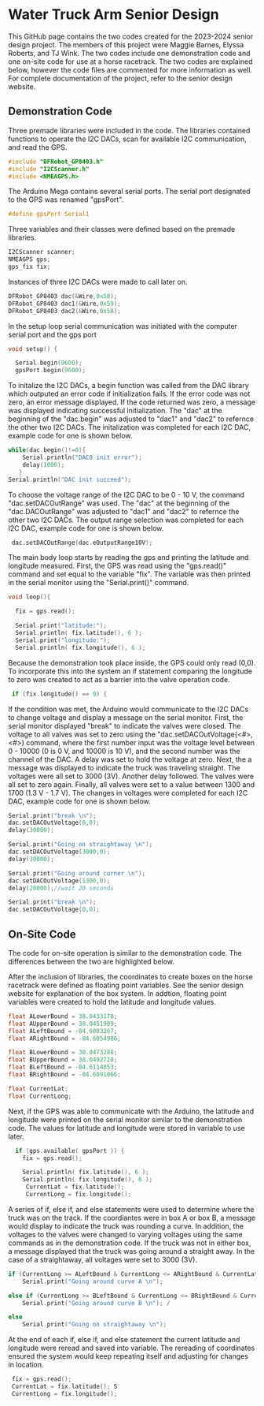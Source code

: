 # Water Truck Arm Senior Design
This GitHub page contains the two codes created for the 2023-2024 senior design project. The members of this project were Maggie Barnes, Elyssa Roberts, and TJ Wink. The two codes include one demonstration code and one on-site code for use at a horse racetrack. The two codes are explained below, however the code files are commented for more information as well. For complete documentation of the project, refer to the senior design website.

## Demonstration Code
Three premade libraries were included in the code. The libraries contained functions to operate the I2C DACs, scan for available I2C communication, and read the GPS.
```c
#include "DFRobot_GP8403.h"
#include "I2CScanner.h"
#include <NMEAGPS.h>
```
The Arduino Mega contains several serial ports. The serial port designated to the GPS was renamed "gpsPort".
```c
#define gpsPort Serial1
```
Three variables and their classes were defined based on the premade libraries.
```c
I2CScanner scanner; 
NMEAGPS gps;
gps_fix fix; 
```
Instances of three I2C DACs were made to call later on.
```c
DFRobot_GP8403 dac(&Wire,0x58);
DFRobot_GP8403 dac1(&Wire,0x59);
DFRobot_GP8403 dac2(&Wire,0x5A);
```
In the setup loop serial communication was initiated with the computer serial port and the gps port
```c
void setup() {

  Serial.begin(9600);
  gpsPort.begin(9600);
```
To initalize the I2C DACs, a begin function was called from the DAC library which outputed an error code if initialization fails. If the error code was not zero, an error message displayed. If the code returned was zero, a message was displayed indicating successful initialization. The "dac" at the beginning of the "dac.begin" was adjusted to "dac1" and "dac2" to refernce the other two I2C DACs. The initalization was completed for each I2C DAC, example code for one is shown below.
```c
while(dac.begin()!=0){ 
    Serial.println("DAC0 init error"); 
    delay(1000); 
   }
Serial.println("DAC init succeed");
```
To choose the voltage range of the I2C DAC to be 0 - 10 V, the command "dac.setDACOutRange" was used. The "dac" at the beginning of the "dac.DACOutRange" was adjusted to "dac1" and "dac2" to refernce the other two I2C DACs. The output range selection was completed for each I2C DAC, example code for one is shown below.
```c
 dac.setDACOutRange(dac.eOutputRange10V);
```
The main body loop starts by reading the gps and printing the latitude and longitude measured. First, the GPS was read using the "gps.read()" command and set equal to the variable "fix". The variable was then printed in the serial monitor using the "Serial.print()" command.
```c
void loop(){

  fix = gps.read();

  Serial.print("latitude:"); 
  Serial.println( fix.latitude(), 6 );
  Serial.print("longitude:");
  Serial.println( fix.longitude(), 6 ); 
```
Because the demonstration took place inside, the GPS could only read (0,0). To incorporate this into the system an if statement comparing the longitude to zero was created to act as a barrier into the valve operation code.
```c
 if (fix.longitude() == 0) {
```
If the condition was met, the Arduino would communicate to the I2C DACs to change voltage and display a message on the serial monitor. First, the serial monitor displayed "break" to indicate the valves were closed. The voltage to all valves was set to zero using the "dac.setDACOutVoltage(<#>,<#>) command, where the first number input was the voltage level between 0 - 10000 (0 is 0 V, and 10000 is 10 V), and the second number was the channel of the DAC. A delay was set to hold the voltage at zero. Next, the a message was displayed to indicate the truck was traveling straight. The voltages were all set to 3000 (3V). Another delay followed. The valves were all set to zero again. Finally, all valves were set to a value between 1300 and 1700 (1.3 V - 1.7 V). The changes in voltages were completed for each I2C DAC, example code for one is shown below.

```c
Serial.print("break \n"); 
dac.setDACOutVoltage(0,0);
delay(30000); 

Serial.print("Going on straightaway \n");
dac.setDACOutVoltage(3000,0);
delay(30000); 

Serial.print("Going around corner \n");
dac.setDACOutVoltage(1300,0);
delay(20000);//wait 20 seconds

Serial.print("break \n"); 
dac.setDACOutVoltage(0,0);
```
 
## On-Site Code
The code for on-site operation is similar to the demonstration code. The differences between the two are highlighted below.

After the inclusion of libraries, the coordinates to create boxes on the horse racetrack were defined as floating point variables. See the senior design website for explanation of the box system. In addtion, floating point variables were created to hold the latitude and longitude values. 
```c
float ALowerBound = 38.0433178;
float AUpperBound = 38.0451909;
float ALeftBound = -84.6083267;
float ARightBound = -84.6054986;

float BLowerBound = 38.0473288;
float BUpperBound = 38.0492728;
float BLeftBound = -84.6114853;
float BRightBound = -84.6091066;

float CurrentLat;
float CurrentLong;
```

Next, if the GPS was able to communicate with the Arduino, the latitude and longitude were printed on the serial monitor similar to the demonstration code. The values for latitude and longitude were stored in variable to use later.
```c
  if (gps.available( gpsPort )) { 
    fix = gps.read();

    Serial.println( fix.latitude(), 6 ); 
    Serial.println( fix.longitude(), 6 ); 
     CurrentLat = fix.latitude(); 
     CurrentLong = fix.longitude(); 
```

A series of if, else if, and else statements were used to determine where the truck was on the track. If the coordiantes were in box A or box B, a message would display to indicate the truck was rounding a curve. In addition, the voltages to the valves were changed to varying voltages using the same commands as in the demonstration code. If the truck was not in either box, a message displayed that the truck was going around a straight away. In the case of a straightaway, all voltages were set to 3000 (3V).
```c
if (CurrentLong >= ALeftBound & CurrentLong <= ARightBound & CurrentLat >= ALowerBound & CurrentLat <= AUpperBound) {
    Serial.print("Going around curve A \n"); 

else if (CurrentLong >= BLeftBound & CurrentLong <= BRightBound & CurrentLat >= BLowerBound & CurrentLat <=     BUpperBound) {
    Serial.print("Going around curve B \n"); /

else
    Serial.print("Going on straightaway \n");
```
At the end of each if, else if, and else statement the current latitude and longitude were reread and saved into variable. The rereading of coordinates ensured the system would keep repeating itself and adjusting for changes in location.
```c
 fix = gps.read();
 CurrentLat = fix.latitude(); S
 CurrentLong = fix.longitude(); 
```
